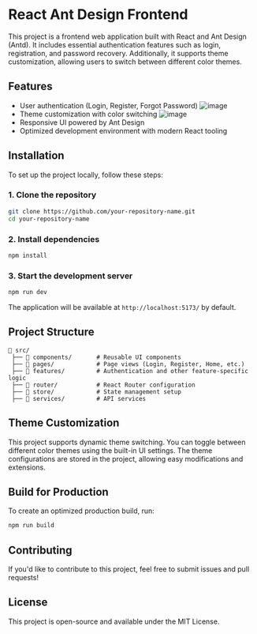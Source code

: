 # React Ant Design Frontend

This project is a frontend web application built with React and Ant Design (Antd). It includes essential authentication features such as login, registration, and password recovery. Additionally, it supports theme customization, allowing users to switch between different color themes.

## Features
- User authentication (Login, Register, Forgot Password)
  ![image](https://github.com/user-attachments/assets/1808bc1a-2be4-4aa7-ba2b-1859c9f460bb)
- Theme customization with color switching
  ![image](https://github.com/user-attachments/assets/ae5764f8-9cd1-45ba-b80f-1935b9ccd152)
- Responsive UI powered by Ant Design
- Optimized development environment with modern React tooling

## Installation

To set up the project locally, follow these steps:

### 1. Clone the repository
```sh
git clone https://github.com/your-repository-name.git
cd your-repository-name
```

### 2. Install dependencies
```sh
npm install
```

### 3. Start the development server
```sh
npm run dev
```

The application will be available at `http://localhost:5173/` by default.

## Project Structure
```plaintext
📂 src/
 ├── 📁 components/       # Reusable UI components
 ├── 📁 pages/            # Page views (Login, Register, Home, etc.)
 ├── 📁 features/         # Authentication and other feature-specific logic
 ├── 📁 router/           # React Router configuration
 ├── 📁 store/            # State management setup
 ├── 📁 services/         # API services
```

## Theme Customization
This project supports dynamic theme switching. You can toggle between different color themes using the built-in UI settings. The theme configurations are stored in the project, allowing easy modifications and extensions.

## Build for Production
To create an optimized production build, run:
```sh
npm run build
```

## Contributing
If you'd like to contribute to this project, feel free to submit issues and pull requests!

## License
This project is open-source and available under the MIT License.


